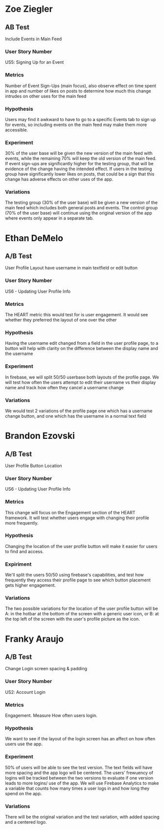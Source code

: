 # Zoe Ziegler

## AB Test

Include Events in Main Feed

### User Story Number

US5: Signing Up for an Event

### Metrics

Number of Event Sign-Ups (main focus), also observe effect on time spent in app and number of likes on posts to determine how much this change intrudes on other uses for the main feed

### Hypothesis

Users may find it awkward to have to go to a specific Events tab to sign up for events, so including events on the main feed may make them more accessible.

### Experiment

30% of the user base will be given the new version of the main feed with events, while the remaining 70% will keep the old version of the main feed. If event sign-ups are significantly higher for the testing group, that will be evidence of the change having the intended effect. If users in the testing group have significantly lower likes on posts, that could be a sign that this change has adverse effects on other uses of the app.

### Variations

The testing group (30% of the user base) will be given a new version of the main feed which includes both general posts and events. The control group (70% of the user base) will continue using the original version of the app where events only appear in a separate tab.

# Ethan DeMelo

## A/B Test

User Profile Layout have username in main textfield or edit button

### User Story Number

US6 - Updating User Profile Info

### Metrics

The HEART metric this would test for is user engagement. It would see whether they preferred the layout of one over the other

### Hypothesis
Having the username edit changed from a field in the user profile page, to a button will help with clarity on the difference between the display name and the username

### Experiment

In firebase, we will split 50/50 userbase both layouts of the profile page. We will test how often the users attempt to edit their username vs their display name and track how often they cancel a username change

### Variations

We would test 2 variations of the profile page one which has a username change button, and one which has the username in a normal text field

# Brandon Ezovski

## A/B Test 

User Profile Button Location

### User Story Number

US6 - Updating User Profile Info

### Metrics

This change will focus on the Engagement section of the HEART framework. It will test whether users engage with changing their profile more frequently.

### Hypothesis
Changing the location of the user profile button will make it easier for users to find and access. 

### Expiriment

We'll split the users 50/50 using firebase's capabilities, and test how frequently they access their profile page to see which button placement gets higher engagement. 

### Variations

The two possible variations for the location of the user profile button will be A: in the hotbar at the bottom of the screen with a generic user icon, or B: at the top left of the screen with the user's profile picture as the icon.

# Franky Araujo 

## A/B Test
Change Login screen spacing & padding 

### User Story Number
US2: Account Login

### Metrics
Engagement. Measure How often users login.

### Hypothesis
We want to see if the layout of the login screen has an affect on how often users use the app.

### Experiment
50% of users will be able to see the test version. The text fields will have more spacing  and the app logo will be centered. The users' frewuency of logins will be tracked between the two versions to evaluate if one version leads to more logins/ use of the app. We will use Firebase Analytics to make a variable that counts how many times a user logs in and how long they spend on the app.

### Variations
There will be the original variation and the test variation, with added spacing and a centered logo.
